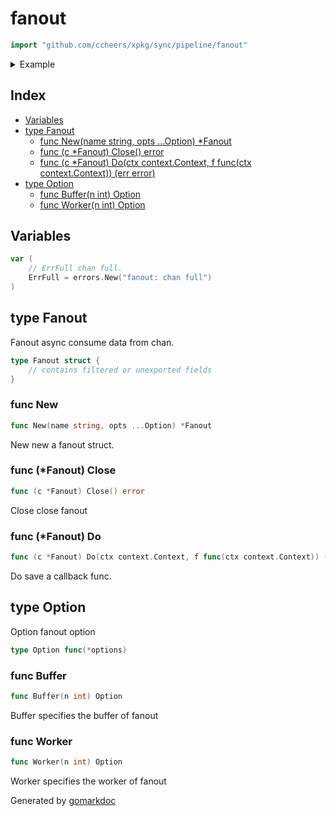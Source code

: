 <!-- Code generated by gomarkdoc. DO NOT EDIT -->

# fanout

```go
import "github.com/ccheers/xpkg/sync/pipeline/fanout"
```

<details><summary>Example</summary>
<p>

```go
package main

import "context"

// addCache 加缓存的例子
func addCache(c context.Context, id, value int) {
	// some thing...
}

func main() {
	// 这里只是举个例子 真正使用的时候 应该用bm/rpc 传过来的context
	var c = context.Background()
	// 新建一个fanout 对象 名称为cache 名称主要用来上报监控和打日志使用 最好不要重复
	// (可选参数) worker数量为1 表示后台只有1个线程在工作
	// (可选参数) buffer 为1024 表示缓存chan长度为1024 如果chan慢了 再调用Do方法就会报错 设定长度主要为了防止OOM
	cache := New("cache", Worker(1), Buffer(1024))
	// 需要异步执行的方法
	// 这里传进来的c里面的meta信息会被复制 超时会忽略 addCache拿到的context已经没有超时信息了
	cache.Do(c, func(c context.Context) { addCache(c, 0, 0) })
	// 程序结束的时候关闭fanout 会等待后台线程完成后返回
	cache.Close()
}
```

</p>
</details>

## Index

- [Variables](<#variables>)
- [type Fanout](<#type-fanout>)
  - [func New(name string, opts ...Option) *Fanout](<#func-new>)
  - [func (c *Fanout) Close() error](<#func-fanout-close>)
  - [func (c *Fanout) Do(ctx context.Context, f func(ctx context.Context)) (err error)](<#func-fanout-do>)
- [type Option](<#type-option>)
  - [func Buffer(n int) Option](<#func-buffer>)
  - [func Worker(n int) Option](<#func-worker>)


## Variables

```go
var (
    // ErrFull chan full.
    ErrFull = errors.New("fanout: chan full")
)
```

## type Fanout

Fanout async consume data from chan.

```go
type Fanout struct {
    // contains filtered or unexported fields
}
```

### func New

```go
func New(name string, opts ...Option) *Fanout
```

New new a fanout struct.

### func \(\*Fanout\) Close

```go
func (c *Fanout) Close() error
```

Close close fanout

### func \(\*Fanout\) Do

```go
func (c *Fanout) Do(ctx context.Context, f func(ctx context.Context)) (err error)
```

Do save a callback func.

## type Option

Option fanout option

```go
type Option func(*options)
```

### func Buffer

```go
func Buffer(n int) Option
```

Buffer specifies the buffer of fanout

### func Worker

```go
func Worker(n int) Option
```

Worker specifies the worker of fanout



Generated by [gomarkdoc](<https://github.com/princjef/gomarkdoc>)
